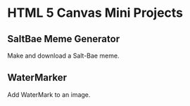 # HTML 5 Canvas Mini Projects

## SaltBae Meme Generator
Make and download a Salt-Bae meme.

## WaterMarker
Add WaterMark to an image.